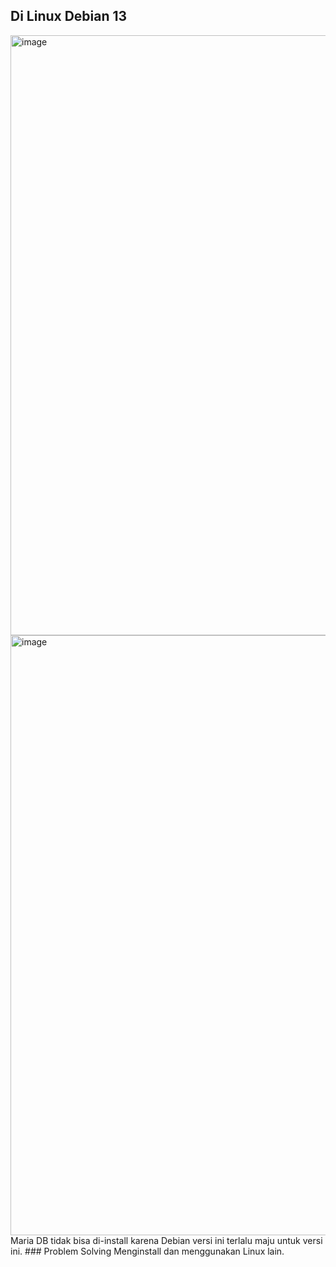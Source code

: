 ## Di Linux Debian 13
<img width="1280" height="960" alt="image" src="https://github.com/user-attachments/assets/2e7e08b2-7c81-4a89-a2a7-97e1977ab3b7" />
<img width="1280" height="960" alt="image" src="https://github.com/user-attachments/assets/5b80f884-6b9a-459d-a86a-dfd1042a56a2" />
Maria DB tidak bisa di-install karena Debian versi ini terlalu maju untuk versi ini. 
### Problem Solving
Menginstall dan menggunakan Linux lain.
